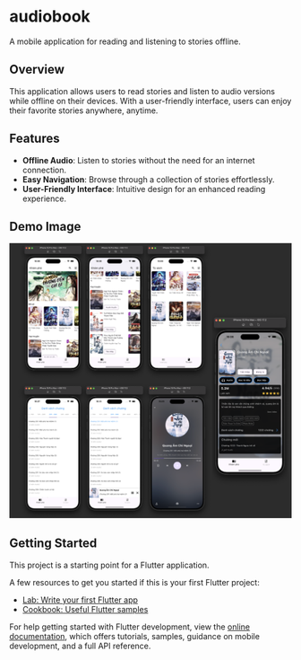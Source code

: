 # audiobook

A mobile application for reading and listening to stories offline.

## Overview

This application allows users to read stories and listen to audio versions while offline on their devices. With a user-friendly interface, users can enjoy their favorite stories anywhere, anytime.

## Features

- **Offline Audio**: Listen to stories without the need for an internet connection.
- **Easy Navigation**: Browse through a collection of stories effortlessly.
- **User-Friendly Interface**: Intuitive design for an enhanced reading experience.

## Demo Image

![Demo Image](assets/thumb/thumb.png)

## Getting Started

This project is a starting point for a Flutter application.

A few resources to get you started if this is your first Flutter project:

- [Lab: Write your first Flutter app](https://docs.flutter.dev/get-started/codelab)
- [Cookbook: Useful Flutter samples](https://docs.flutter.dev/cookbook)

For help getting started with Flutter development, view the [online documentation](https://docs.flutter.dev/), which offers tutorials, samples, guidance on mobile development, and a full API reference.
